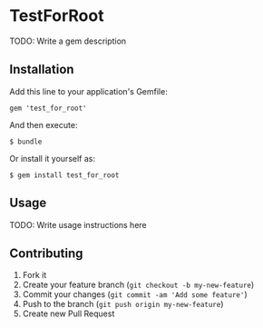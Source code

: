 # TestForRoot

TODO: Write a gem description

## Installation

Add this line to your application's Gemfile:

    gem 'test_for_root'

And then execute:

    $ bundle

Or install it yourself as:

    $ gem install test_for_root

## Usage

TODO: Write usage instructions here

## Contributing

1. Fork it
2. Create your feature branch (`git checkout -b my-new-feature`)
3. Commit your changes (`git commit -am 'Add some feature'`)
4. Push to the branch (`git push origin my-new-feature`)
5. Create new Pull Request
